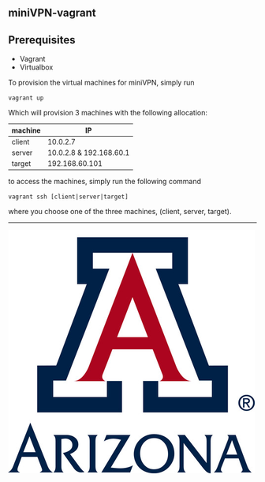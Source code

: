 ## miniVPN-vagrant
## Prerequisites
- Vagrant
- Virtualbox

To provision the virtual machines for miniVPN, simply run
```
vagrant up
```
Which will provision 3 machines with the following allocation:

| machine | IP |
| ------- | -- |
| client | 10.0.2.7 |
| server | 10.0.2.8 & 192.168.60.1 |
| target | 192.168.60.101 |

to access the machines, simply run the following command

```
vagrant ssh [client|server|target]
```
where you choose one of the three machines, (client, server, target).


---
  ![UofA](images/UofA.jfif)
